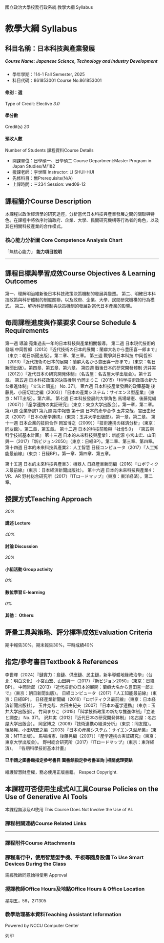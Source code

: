 國立政治大學校務行政系統 教學大綱 Syllabus
# 教學大綱 Syllabus
##  科目名稱：日本科技與產業發展
#####  Course Name: Japanese Science, Technology and Industry Development
  * 學年學期：114-1 Fall Semester, 2025 
  * 科目代碼：861853001 Course No.861853001


#### 修別：選
Type of Credit: Elective 
_3.0_
#### 學分數
Credit(s)
_20_
#### 預收人數
Number of Students
課程資料Course Details
  * 開課單位：日學碩一、日學碩二 Course Department:Master Program in Japan Studies/M/1&2 
  * 授課老師：李世暉 Instructor: LI SHUI-HUI 
  * 先修科目：無Prerequisite(N/A)
  * 上課時間：三234 Session: wed09-12 


##  課程簡介Course Description
本課程以政治經濟學的研究途徑，分析當代日本科技與產業發展之間的關聯與特色。在課程中將依序討論政府、企業、大學、民間研究機構等行為者的角色，以及其在相關科技產業的合作模式。
###  核心能力分析圖 Core Competence Analysis Chart
「無核心能力」 
**能力項目說明**
* * *
##  課程目標與學習成效Course Objectives & Learning Outcomes 
第一、理解明治維新後日本科技政策決策機制的發展與變遷。
第二、明確日本科技政策與科研體制的制度關聯，以及政府、企業、大學、民間研究機構的行為模式。
第三、解析科研體制與決策機制的發展對當代日本產業的影響。
##  每周課程進度與作業要求 Course Schedule & Requirements
第一週 導論
蒐集過去一年的日本科技與產業相關報導。
第二週 日本現代技術的發端
中岡哲郎（2013）『近代技術の日本的展開：蘭癖大名から豊田喜一郎まで』（東京：朝日新聞出版）。第二章、第三章。
第三週 戰爭與日本科技
中岡哲郎（2013）『近代技術の日本的展開：蘭癖大名から豊田喜一郎まで』（東京：朝日新聞出版）。第四章、第五章、第六章。
第四週 戰後日本的研究開發體制
沢井実（2012））『近代日本の研究開発体制』（名古屋：名古屋大学出版会）。第十五章。
第五週 日本科技政策的決策機制
竹岡まりこ（2015）「科学技術政策の新たな推進体制」『立法と調査』 No. 371。
第六週 日本科技產業發展的政策基礎
後藤晃、小田切宏之編（2003））『日本の産業システム：サイエンス型産業』（東京：NTT出版）。第六章。
第七週 日本科技發展的大學角色
馬場靖憲、後藤晃編（2007））『産学連携の実証研究』（東京：東京大学出版会）。第一章，第二章。
第八週 企業參訪1
第九週 期中報告
第十週 日本的產學合作
玉井克哉、宮田由紀夫（2007）『日本の産学連携』（東京：玉井大学出版部）。第一章，第二章。
第十一週 日本企業的技術合作
岡室博之（2009））『技術連携の経済分析』（東京：同友館）。第二章，第五章。
第十二週 日本的科技前瞻與「社會5.0」
『第五期 科学技術基本計画』
第十三週 日本的未來科技與產業1：新能源
小宮山宏、山田興一（2017）『新ビジョン2050』（東京：日経BP）。第二章、第三章、第四章。
第十四週 日本的未來科技與產業2：人工智慧
日経コンピュータ（2017）『人工知能最前線』（東京：日経BP）。第一章、第四章、第五章。  

第十五週 日本的未來科技與產業3：機器人
日経産業新聞編（2016）『ロボティクス最前線』（東京：日本経済新聞出版社）。
第十六週 日本的未來科技與產業4：VR、AR
野村総合研究所（2017）『ITロードマップ』（東京：東洋経済）。第二章。
##  授課方式Teaching Approach
_30%_
####  講述 Lecture
_40%_
####  討論 Discussion
_30%_
####  小組活動 Group activity
_0%_
####  數位學習 E-learning
_0%_
####  其他： Others:
##  評量工具與策略、評分標準成效Evaluation Criteria
期中報告30%，期末報告30%，平時成績40%
##  指定/參考書目Textbook & References
李世暉（2024）『鏈實力：島鏈、供應鏈、民主鏈，新半導體地緣政治學』（台北：明白文化）
小宮山宏、山田興一（2017）『新ビジョン2050』（東京：日経BP）。
中岡哲郎（2013）『近代技術の日本的展開：蘭癖大名から豊田喜一郎まで』（東京：朝日新聞出版）。
日経コンピュータ（2017）『人工知能最前線』（東京：日経BP）。
日経産業新聞編（2016）『ロボティクス最前線』（東京：日本経済新聞出版社）。
玉井克哉、宮田由紀夫（2007）『日本の産学連携』（東京：玉井大学出版部）。
竹岡まりこ（2015）「科学技術政策の新たな推進体制」『立法と調査』 No. 371。
沢井実（2012）『近代日本の研究開発体制』（名古屋：名古屋大学出版会）。
岡室博之（2009）『技術連携の経済分析』（東京：同友館）。
後藤晃、小田切宏之編（2003）『日本の産業システム：サイエンス型産業』（東京：NTT出版）。
馬場靖憲、後藤晃編（2007））『産学連携の実証研究』（東京：東京大学出版会）。
野村総合研究所（2017）『ITロードマップ』（東京：東洋経済）。
『各期科學技術基本計畫』
####  已申請之圖書館指定參考書目  圖書館指定參考書查詢 |相關處理要點
維護智慧財產權，務必使用正版書籍。 Respect Copyright.
##  本課程可否使用生成式AI工具Course Policies on the Use of Generative AI Tools
本課程無涉及AI使用 This Course Does Not Involve the Use of AI.
###  課程相關連結Course Related Links
* * *
###  課程附件Course Attachments
###  課程進行中，使用智慧型手機、平板等隨身設備 To Use Smart Devices During the Class
需經教師同意始得使用  Approval
###  授課教師Office Hours及地點Office Hours & Office Location
星期五，56，271305
###  教學助理基本資料Teaching Assistant Information
Powered by NCCU Computer Center
  
列印
